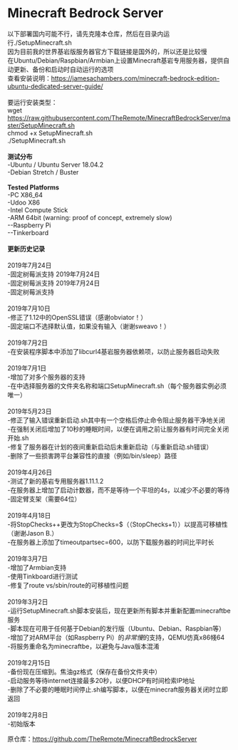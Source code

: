 # Minecraft Bedrock Server
以下部署国内可能不行，请先克隆本仓库，然后在目录内运行./SetupMinecraft.sh<br>
因为目前我的世界基岩版服务器官方下载链接是国外的，所以还是比较慢<br>
在Ubuntu/Debian/Raspbian/Armbian上设置Minecraft基岩专用服务器，提供自动更新、备份和启动时自动运行的选项<br>
查看安装说明：https://jamesachambers.com/minecraft-bedrock-edition-ubuntu-dedicated-server-guide/<br>
<br>
要运行安装类型：<br>
wget https://raw.githubusercontent.com/TheRemote/MinecraftBedrockServer/master/SetupMinecraft.sh<br>
chmod +x SetupMinecraft.sh<br>
./SetupMinecraft.sh<br>
<br>
<b>测试分布</b><br>
-Ubuntu / Ubuntu Server 18.04.2<br>
-Debian Stretch / Buster<br>
<br>
<b>Tested Platforms</b><br>
-PC X86_64<br>
-Udoo X86<br>
-Intel Compute Stick<br>
-ARM 64bit (warning: proof of concept, extremely slow)<br>
--Raspberry Pi<br>
--Tinkerboard<br>
<br>
<b>更新历史记录</b><br>
<br>
2019年7月24日<br>
-固定树莓派支持
2019年7月24日<br>
-固定树莓派支持
2019年7月24日<br>
-固定树莓派支持<br>
<br>
2019年7月10日<br>
-修正了1.12中的OpenSSL错误（感谢obviator！）<br>
-固定端口不选择默认值，如果没有输入（谢谢sweavo！）<br>
<br>
2019年7月2日<br>
-在安装程序脚本中添加了libcurl4基岩服务器依赖项，以防止服务器启动失败<br>
<br>
2019年7月1日<br>
-增加了对多个服务器的支持<br>
-在中选择服务器的文件夹名称和端口SetupMinecraft.sh（每个服务器实例必须唯一）<br>
<br>
2019年5月23日<br>
-修正了输入错误重新启动.sh其中有一个空格后停止命令阻止服务器干净地关闭<br>
-在强制关闭后增加了10秒的睡眠时间，以便在调用之前让服务器有时间完全关闭开始.sh<br>
-修复了服务器在计划的夜间重新启动后未重新启动（与重新启动.sh错误）<br>
-删除了一些损害跨平台兼容性的直接（例如/bin/sleep）路径<br>
<br>
2019年4月26日<br>
-测试了新的基岩专用服务器1.11.1.2<br>
-在服务器上增加了启动计数器，而不是等待一个平坦的4s，以减少不必要的等待<br>
-固定臂支架（需要64位）<br>
<br>
2019年4月18日<br>
-将StopChecks++更改为StopChecks=$（（StopChecks+1））以提高可移植性（谢谢Jason B.）<br>
-在服务器上添加了timeoutpartsec=600，以防下载服务器的时间比平时长<br>
<br>
2019年3月7日<br>
-增加了Armbian支持<br>
-使用Tinkboard进行测试<br>
-修复了route vs/sbin/route的可移植性问题<br>
<br>
2019年3月2日<br>
-运行SetupMinecraft.sh脚本安装后，现在更新所有脚本并重新配置minecraftbe服务<br>
-脚本现在可用于任何基于Debian的发行版（Ubuntu、Debian、Raspbian等）<br>
-增加了对ARM平台（如Raspberry Pi）的*非常慢*的支持，QEMU仿真x86帴64<br>
-将服务重命名为minecraftbe，以避免与Java版本混淆<br>
<br>
2019年2月15日<br>
-备份现在压缩到。焦油gz格式（保存在备份文件夹中）<br>
-启动服务等待internet连接最多20秒，以便DHCP有时间检索IP地址<br>
-删除了不必要的睡眠时间停止.sh编写脚本，以便在minecraft服务器关闭时立即返回<br>
<br>
2019年2月8日<br>
-初始版本<br>

原仓库：https://github.com/TheRemote/MinecraftBedrockServer<br>